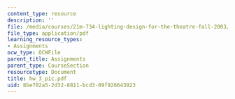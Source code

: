 ```yaml
---
content_type: resource
description: ''
file: /media/courses/21m-734-lighting-design-for-the-theatre-fall-2003/8be702a52d328811bcd309f926643923_hw_3_pic.pdf
file_type: application/pdf
learning_resource_types:
- Assignments
ocw_type: OCWFile
parent_title: Assignments
parent_type: CourseSection
resourcetype: Document
title: hw_3_pic.pdf
uid: 8be702a5-2d32-8811-bcd3-09f926643923
---
```

